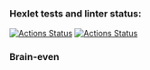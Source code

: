 ### Hexlet tests and linter status:
[![Actions Status](https://github.com/SCRWL/backend-project-lvl1/workflows/hexlet-check/badge.svg)](https://github.com/SCRWL/backend-project-lvl1/actions/workflows/hexlet-check)
[![Actions Status](https://github.com/SCRWL/backend-project-lvl1/actions/workflows/node.yml/badge.svg)](https://github.com/SCRWL/backend-project-lvl1/actions/workflows/node.yml)

### Brain-even
